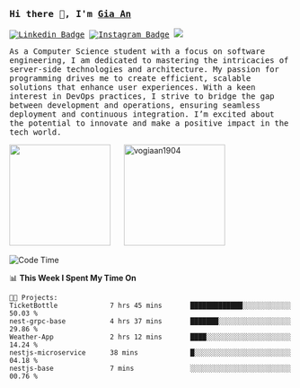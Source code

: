 ### <samp>Hi there 👋, I'm <a href="https://www.linkedin.com/in/vogiaan1904/" target="_blank">Gia An</a></samp>

<samp> [![Linkedin Badge](https://img.shields.io/badge/-LinkedIn-0e76a8?style=flat-square&logo=Linkedin&logoColor=white)](https://linkedin.com/in/vogiaan1904)
[![Instagram Badge](https://img.shields.io/badge/-Instagram-e4405f?style=flat-square&logo=Instagram&logoColor=white)](https://instagram.com/_.ja.ann_/) ![](https://komarev.com/ghpvc/?username=vogiaan1904&style=flat-square&base=100)</samp> 

<samp>As a Computer Science student with a focus on software engineering, I am dedicated to mastering the intricacies of server-side technologies and architecture. My passion for programming drives me to create efficient, scalable solutions that enhance user experiences. With a keen interest in DevOps practices, I strive to bridge the gap between development and operations, ensuring seamless deployment and continuous integration. I’m excited about the potential to innovate and make a positive impact in the tech world.</samp>



<div>
  <img height="180em" src="https://github-readme-stats.vercel.app/api/top-langs/?username=vogiaan1904&show_icons=true&hide_border=true&layout=compact&langs_count=10&theme=transparent&include_orgs=true"/>
  &nbsp;&nbsp;&nbsp;&nbsp;
  <img height="180em" src="https://github-readme-stats.vercel.app/api?username=vogiaan1904&show_icons=true&hide_border=true&&count_private=true&include_all_commits=true&theme=transparent&locale=en" alt="vogiaan1904" />
</div>






<!--START_SECTION:waka-->
![Code Time](http://img.shields.io/badge/Code%20Time-348%20hrs%2053%20mins-blue)

📊 **This Week I Spent My Time On** 

```text
🐱‍💻 Projects: 
TicketBottle             7 hrs 45 mins       █████████████░░░░░░░░░░░░   50.03 % 
nest-grpc-base           4 hrs 37 mins       ███████░░░░░░░░░░░░░░░░░░   29.86 % 
Weather-App              2 hrs 12 mins       ████░░░░░░░░░░░░░░░░░░░░░   14.24 % 
nestjs-microservice      38 mins             █░░░░░░░░░░░░░░░░░░░░░░░░   04.18 % 
nestjs-base              7 mins              ░░░░░░░░░░░░░░░░░░░░░░░░░   00.76 % 
```


<!--END_SECTION:waka-->
